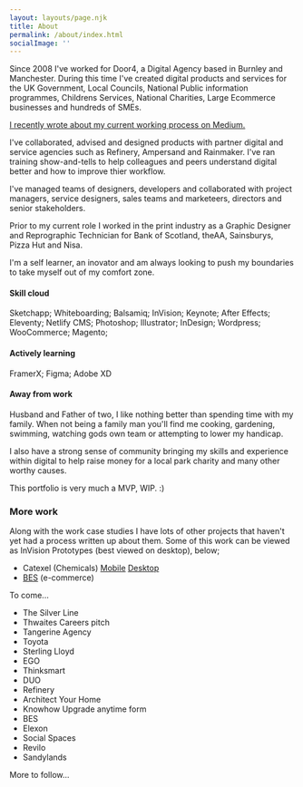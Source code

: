 ```yaml
---
layout: layouts/page.njk
title: About
permalink: /about/index.html
socialImage: ''
---
```

Since 2008 I've worked for Door4, a Digital Agency based in Burnley and Manchester. During this time I've created digital products and services for the UK Government, Local Councils, National Public information programmes, Childrens Services, National Charities, Large Ecommerce businesses and hundreds of SMEs. 

[I recently wrote about my current working process on Medium.](https://medium.com/@moosterbrewster/my-process-26923838d0ee)

I've collaborated, advised and designed products with partner digital and service agencies such as Refinery, Ampersand and Rainmaker. I've ran training show-and-tells to help colleagues and peers understand digital better and how to improve thier workflow.

I've managed teams of designers, developers and collaborated with project managers, service designers, sales teams and marketeers, directors and senior stakeholders.

Prior to my current role I worked in the print industry as a Graphic Designer and Reprographic Technician for Bank of Scotland, theAA, Sainsburys, Pizza Hut and Nisa. 

I'm a self learner, an inovator and am always looking to push my boundaries to take myself out of my comfort zone.

#### Skill cloud

Sketchapp; Whiteboarding; Balsamiq; InVision; Keynote; After Effects; Eleventy; Netlify CMS; Photoshop; Illustrator; InDesign; Wordpress; WooCommerce; Magento;

#### Actively learning

FramerX; Figma; Adobe XD

#### Away from work

Husband and Father of two, I like nothing better than spending time with my family. When not being a family man  you'll find me cooking, gardening, swimming, watching gods own team or attempting to lower my handicap.

I also have a strong sense of community bringing my skills and experience within  digital to help raise money for a local park charity  and many other worthy causes.

This portfolio is very much a MVP, WIP. :)

### More work

Along with the work case studies I have lots of other projects that haven't yet had a process written up about them. Some of this work can be viewed as InVision Prototypes (best viewed on desktop), below;

* Catexel (Chemicals) [Mobile](https://invis.io/TV6LKZ99F) [Desktop](https://invis.io/6BTR1GOFKCZ)
* [BES](https://invis.io/K6TR1EMC8JR) (e-commerce)

To come...

* The Silver Line
* Thwaites Careers pitch
* Tangerine Agency
* Toyota
* Sterling Lloyd
* EGO
* Thinksmart
* DUO
* Refinery
* Architect Your Home
* Knowhow Upgrade anytime form
* BES
* Elexon
* Social Spaces
* Revilo
* Sandylands

More to follow...
